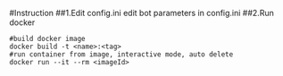 #Instruction
##1.Edit config.ini
edit bot parameters in config.ini
##2.Run docker
```shell
#build docker image
docker build -t <name>:<tag>
#run container from image, interactive mode, auto delete 
docker run --it --rm <imageId>
```
